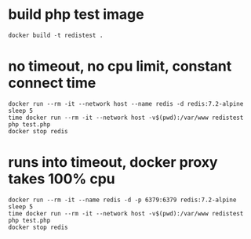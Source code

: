# build php test image

    docker build -t redistest .

# no timeout, no cpu limit, constant connect time

    docker run --rm -it --network host --name redis -d redis:7.2-alpine
    sleep 5
    time docker run --rm -it --network host -v$(pwd):/var/www redistest php test.php
    docker stop redis

# runs into timeout, docker proxy takes 100% cpu

    docker run --rm -it --name redis -d -p 6379:6379 redis:7.2-alpine
    sleep 5
    time docker run --rm -it --network host -v$(pwd):/var/www redistest php test.php
    docker stop redis
